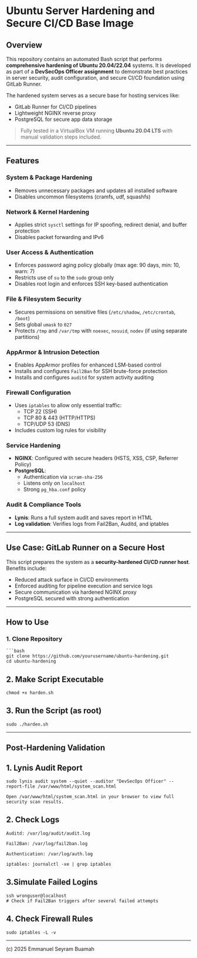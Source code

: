 # Ubuntu Server Hardening and Secure CI/CD Base Image

## Overview

This repository contains an automated Bash script that performs **comprehensive hardening of Ubuntu 20.04/22.04** systems. It is developed as part of a **DevSecOps Officer assignment** to demonstrate best practices in server security, audit configuration, and secure CI/CD foundation using GitLab Runner.

The hardened system serves as a secure base for hosting services like:
- GitLab Runner for CI/CD pipelines
- Lightweight NGINX reverse proxy
- PostgreSQL for secure app data storage

> Fully tested in a VirtualBox VM running **Ubuntu 20.04 LTS** with manual validation steps included.

---

## Features

### System & Package Hardening
- Removes unnecessary packages and updates all installed software
- Disables uncommon filesystems (cramfs, udf, squashfs)

### Network & Kernel Hardening
- Applies strict `sysctl` settings for IP spoofing, redirect denial, and buffer protection
- Disables packet forwarding and IPv6

### User Access & Authentication
- Enforces password aging policy globally (max age: 90 days, min: 10, warn: 7)
- Restricts use of `su` to the `sudo` group only
- Disables root login and enforces SSH key-based authentication

### File & Filesystem Security
- Secures permissions on sensitive files (`/etc/shadow`, `/etc/crontab`, `/boot`)
- Sets global `umask` to `027`
- Protects `/tmp` and `/var/tmp` with `noexec`, `nosuid`, `nodev` (if using separate partitions)

### AppArmor & Intrusion Detection
- Enables AppArmor profiles for enhanced LSM-based control
- Installs and configures `Fail2Ban` for SSH brute-force protection
- Installs and configures `auditd` for system activity auditing

### Firewall Configuration
- Uses `iptables` to allow only essential traffic:
  - TCP 22 (SSH)
  - TCP 80 & 443 (HTTP/HTTPS)
  - TCP/UDP 53 (DNS)
- Includes custom log rules for visibility

### Service Hardening
- **NGINX**: Configured with secure headers (HSTS, XSS, CSP, Referrer Policy)
- **PostgreSQL**:
  - Authentication via `scram-sha-256`
  - Listens only on `localhost`
  - Strong `pg_hba.conf` policy

### Audit & Compliance Tools
- **Lynis**: Runs a full system audit and saves report in HTML
- **Log validation**: Verifies logs from Fail2Ban, Auditd, and iptables

---

## Use Case: GitLab Runner on a Secure Host

This script prepares the system as a **security-hardened CI/CD runner host**. Benefits include:
- Reduced attack surface in CI/CD environments
- Enforced auditing for pipeline execution and service logs
- Secure communication via hardened NGINX proxy
- PostgreSQL secured with strong authentication

---

## How to Use

### 1. Clone Repository
    ```bash
    git clone https://github.com/yourusername/ubuntu-hardening.git
    cd ubuntu-hardening

## 2. Make Script Executable
    chmod +x harden.sh

## 3. Run the Script (as root)
    sudo ./harden.sh

--- 

## Post-Hardening Validation

## 1. Lynis Audit Report
    sudo lynis audit system --quiet --auditor "DevSecOps Officer" --report-file /var/www/html/system_scan.html

    Open /var/www/html/system_scan.html in your browser to view full security scan results.

## 2. Check Logs
    Auditd: /var/log/audit/audit.log

    Fail2Ban: /var/log/fail2ban.log

    Authentication: /var/log/auth.log

    iptables: journalctl -xe | grep iptables

## 3.Simulate Failed Logins

    ssh wronguser@localhost
    # Check if Fail2Ban triggers after several failed attempts

## 4. Check Firewall Rules
    sudo iptables -L -v
---

(c) 2025 Emmanuel Seyram Buamah